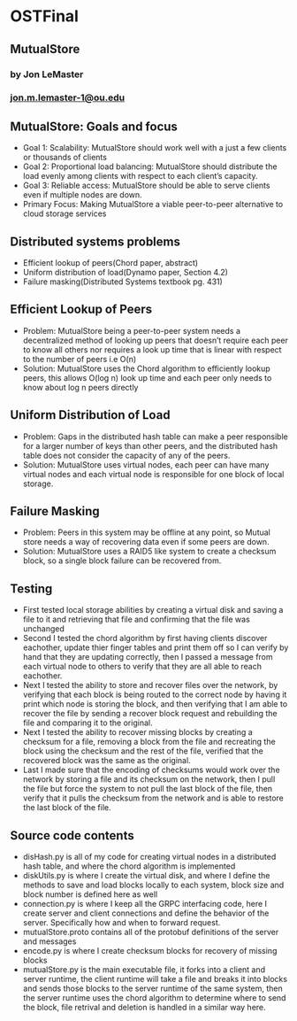 # OSTFinal
## MutualStore
### by Jon LeMaster
### jon.m.lemaster-1@ou.edu

## MutualStore: Goals and focus
* Goal 1: Scalability: MutualStore should work well with a just a few clients or thousands of clients
* Goal 2: Proportional load balancing: MutualStore should distribute the load evenly among clients with respect to each client’s capacity. 
* Goal 3:  Reliable access: MutualStore should be able to serve clients even if multiple nodes are down.
* Primary Focus: Making MutualStore a viable peer-to-peer alternative to cloud storage services

## Distributed systems problems
* Efficient lookup of peers(Chord paper, abstract)
* Uniform distribution of load(Dynamo paper, Section 4.2)
* Failure masking(Distributed Systems textbook pg. 431)

## Efficient Lookup of Peers
* Problem: MutualStore being a peer-to-peer system needs a decentralized method of looking up peers that doesn’t require each peer to know all others nor requires a look up time that is linear with respect to the number of peers i.e O(n)
* Solution: MutualStore uses the Chord algorithm to efficiently lookup peers, this allows O(log n) look up time and each peer only needs to know about log n peers directly

## Uniform Distribution of Load
* Problem: Gaps in the distributed hash table can make a peer responsible for a larger number of keys than other peers, and the distributed hash table does not consider the capacity of any of the peers.
* Solution: MutualStore uses virtual nodes, each peer can have many virtual nodes and each virtual node is responsible for one block of local storage.

## Failure Masking
* Problem: Peers in this system may be offline at any point, so Mutual store needs a way of recovering data even if some peers are down.
* Solution: MutualStore uses a RAID5 like system to create a checksum block, so a single block failure can be recovered from.  

## Testing
* First tested local storage abilities by creating a virtual disk and saving a file to it and retrieving that file and confirming that the file was unchanged
* Second I tested the chord algorithm by first having clients discover eachother, update thier finger tables and print them off so I can verify by hand that they are updating correctly, then I passed a message from each virtual node to others to verify that they are all able to reach eachother.
* Next I tested the ability to store and recover files over the network, by verifying that each block is being routed to the correct node by having it print which node is storing the block, and then verifying that I am able to recover the file by sending a recover block request and rebuilding the file and comparing it to the original.
* Next I tested the ability to recover missing blocks by creating a checksum for a file, removing a block from the file and recreating the block using the checksum and the rest of the file, verified that the recovered block was the same as the original.
* Last I made sure that the encoding of checksums would work over the network by storing a file and its checksum on the network, then I pull the file but force the system to not pull the last block of the file, then verify that it pulls the checksum from the network and is able to restore the last block of the file.

## Source code contents
* disHash.py is all of my code for creating virtual nodes in a distributed hash table, and where the chord algorithm is implemented
* diskUtils.py is where I create the virtual disk, and where I define the methods to save and load blocks locally to each system, block size and block number is defined here as well
* connection.py is where I keep all the GRPC interfacing code, here I create server and client connections and define the behavior of the server. Specifically how and when to forward request.
* mutualStore.proto contains all of the protobuf definitions of the server and messages
* encode.py is where I create checksum blocks for recovery of missing blocks
* mutualStore.py is the main executable file, it forks into a client and server runtime, the client runtime will take a file and breaks it into blocks and sends those blocks to the server runtime of the same system, then the server runtime uses the chord algorithm to determine where to send the block, file retrival and deletion is handled in a similar way here.

